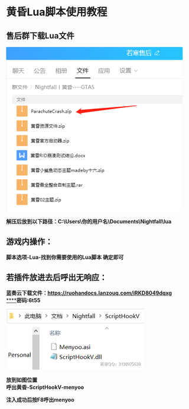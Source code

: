 # 黄昏Lua脚本使用教程

## **售后群下载Lua文件**

![仅以这个Lua为例子](<../../.gitbook/assets/image (48) (1).png>)

**解压后放到以下路径：C:\Users\你的用户名\Documents\Nightfall\lua**

## **游戏内操作：**

**脚本选项-Lua-找到你需要使用的Lua脚本 确定即可**

## **若插件放进去后呼出无响应：**

**蓝奏云下载文件：**[**https://ruohandocs.lanzouq.com/iRKD8049dqxg**
\
****](https://ruohandocs.lanzouq.com/b036z37pa)**密码:6t55**

****![](<../../.gitbook/assets/image (32) (1) (1).png>)****

**放到如图位置**\
**呼出黄昏-ScriptHookV-menyoo**

**注入成功后按F8呼出menyoo**
